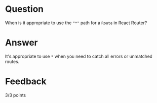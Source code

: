 # Question

When is it appropriate to use the `"*"` path for a `Route` in React Router?

# Answer
It's appropriate to use `*` when you need to catch all errors or unmatched routes.

# Feedback

3/3 points
